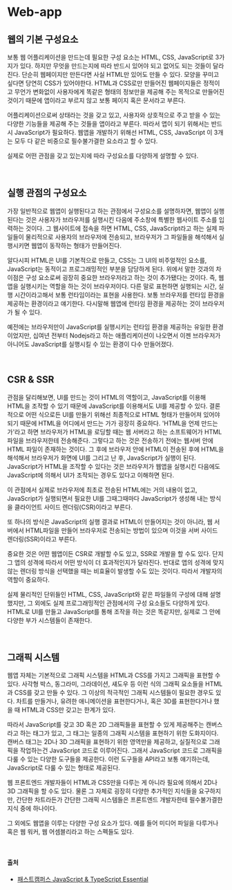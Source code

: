 # Web-app

## 웹의 기본 구성요소

보통 웹 어플리케이션을 만드는데 필요한 구성 요소는 HTML, CSS, JavaScript로 3가지가 있다. 하지만 무엇을 만드는지에 따라 반드시 있어야 되고 없어도 되는 것들이 달라진다. 단순히 웹페이지만 만든다면 사실 HTML만 있어도 만들 수 있다. 모양을 꾸미고 싶다면 당연히 CSS가 있어야한다. HTML과 CSS로만 만들어진 웹페이지들은 정적이고 무언가 변화없이 사용자에게 똑같은 형태의 정보만을 제공해 주는 목적으로 만들어진 것이기 때문에 앱이라고 부르지 않고 보통 페이지 혹은 문서라고 부른다.

어플리케이션으로써 상태라는 것을 갖고 있고, 사용자와 상호적으로 주고 받을 수 있는 다양한 기능들을 제공해 주는 것들을 앱이라고 부른다. 따라서 앱이 되기 위해서는 반드시 JavaScript가 필요하다. 웹앱을 개발하기 위해선 HTML, CSS, JavaScript 이 3개는 모두 다 같은 비중으로 필수불가결한 요소라고 할 수 있다.

실제로 어떤 관점을 갖고 있는지에 따라 구성요소를 다양하게 설명할 수 있다.

<br />

## 실행 관점의 구성요소

가장 일반적으로 웹앱이 실행된다고 하는 관점에서 구성요소를 설명하자면, 웹앱이 실행된다는 것은 사용자가 브라우저를 실행시킨 다음에 주소창에 특별한 웹사이트 주소를 입력하는 것이다. 그 웹사이트에 접속을 하면 HTML, CSS, JavaScript라고 하는 실제 파일들이 물리적으로 사용자의 브라우저에 전송되고, 브라우저가 그 파일들을 해석해서 실행시키면 웹앱이 동작하는 형태가 만들어진다.

알다시피 HTML은 UI를 기본적으로 만들고, CSS는 그 UI의 비주얼적인 요소를, JavaScript는 동적이고 프로그래밍적인 부분을 담당하게 된다. 위에서 말한 것과의 차이점은 구성 요소로써 굉장히 중요한 브라우저라고 하는 것이 추가됐다는 것이다. 즉, 웹앱을 실행시키는 역할을 하는 것이 브라우저이다. 다른 말로 표현하면 실행되는 시간, 실행 시간이라고해서 보통 런타임이라는 표현을 사용한다. 보통 브라우저를 런타임 환경을 제공하는 환경이라고 얘기한다. 다시말해 웹앱에 런타임 환경을 제공하는 것이 브라우저가 될 수 있다.

예전에는 브라우저만이 JavaScript를 실행시키는 런타임 환경을 제공하는 유일한 환경이었지만, 십여년 전부터 Nodejs라고 하는 애플리케이션이 나오면서 이젠 브라우저가 아니어도 JavaScript를 실행시킬 수 있는 환경이 다수 만들어졌다.

<br />

## CSR & SSR

관점을 달리해보면, UI를 만드는 것이 HTML의 역할이고, JavaScript를 이용해 HTML을 조작할 수 있기 때문에 JavaScript를 이용해서도 UI를 제공할 수 있다. 결론적으로 어떤 식으로든 UI를 만들기 위해선 최종적으로 HTML 형태가 만들어져 있어야 되기 때문에 HTML을 어디에서 만드는 가가 굉장히 중요하다. 'HTML을 언제 만드는가'라고 하면 브라우저가 HTML을 로딩할 때는 웹 서버라고 하는 소프트웨어가 HTML 파일을 브라우저한테 전송해준다. 그렇다고 하는 것은 전송하기 전에는 웹서버 안에 HTML 파일이 존재하는 것이다. 그 후에 브라우저 안에 HTML이 전송된 후에 HTML을 해석해서 브라우저가 화면에 UI를 그리고 난 후, JavaScript가 실행이 된다. JavaScript가 HTML을 조작할 수 있다는 것은 브라우저가 웹앱을 실행시킨 다음에도 JavaScript에 의해서 UI가 조작되는 경우도 있다고 이해하면 된다.

이 관점에서 실제로 브라우저에 최초로 전송된 HTML에는 거의 내용이 없고, JavaScript가 실행되면서 필요한 UI를 그때그때마다 JavaScript가 생성해 내는 방식을 클라이언트 사이드 렌더링(CSR)이라고 부른다.

또 하나의 방식은 JavaScript의 실행 결과로 HTML이 만들어지는 것이 아니라, 웹 서버에서 HTML파일을 만들어 브라우저로 전송되는 방법이 있으며 이것을 서버 사이드 렌더링(SSR)이라고 부른다.

중요한 것은 어떤 웹앱이든 CSR로 개발할 수도 있고, SSR로 개발을 할 수도 있다. 단지 그 앱의 성격에 따라서 어떤 방식이 더 효과적인지가 달라진다. 반대로 앱의 성격에 맞지 않는 렌더링 방식을 선택했을 때는 비효율이 발생할 수도 있는 것이다. 따라서 개발자의 역할이 중요하다.

실제 물리적인 단위들인 HTML, CSS, JavaScript와 같은 파일들의 구성에 대해 설명했지만, 그 외에도 실제 프로그래밍적인 관점에서의 구성 요소들도 다양하게 있다. HTML로 UI를 만들고 JavaScript를 통해 조작을 하는 것은 똑같지만, 실제로 그 안에 다양한 부가 시스템들이 존재한다.

<br />

## 그래픽 시스템

웹앱 자체는 기본적으로 그래픽 시스템을 HTML과 CSS를 가지고 그래픽을 표현할 수 있다. 사각형 박스, 동그라미, 그라데이션, 섀도우 등 이런 식의 그래픽 요소들을 HTML과 CSS를 갖고 만들 수 있다. 그 이상의 적극적인 그래픽 시스템들이 필요한 경우도 있다. 차트를 만들거나, 유려한 애니메이션을 표현한다거나, 혹은 3D를 표현한다거나 했을 때 HTML과 CSS만 갖고는 한계가 있다.

따라서 JavaScript를 갖고 3D 혹은 2D 그래픽들을 표현할 수 있게 제공해주는 캔버스라고 하는 태그가 있고, 그 태그는 일종의 그래픽 시스템을 표현하기 위한 도화지이다. 캔버스 태그는 2D나 3D 그래픽을 표현하기 위한 영역만을 제공하고, 실질적으로 그래픽을 작업하는건 JavaScript 코드로 이루어진다. 그래서 JavaScript 코드로 그래픽을 다룰 수 있는 다양한 도구들을 제공한다. 이런 도구들을 API라고 보통 얘기하는데, JavaScript로 다룰 수 있는 형태로 제공된다.

웹 프론트엔드 개발자들이 HTML과 CSS만을 다루는 게 아니라 필요에 의해서 2D나 3D 그래픽을 할 수도 있다. 물론 그 자체로 굉장히 다양한 추가적인 지식들을 요구하지만, 간단한 차트라든가 간단한 그래픽 시스템들은 프론트엔드 개발자한테 필수불가결한 지식 중에 하나이다.

그 외에도 웹앱을 이루는 다양한 구성 요소가 있다. 예를 들어 미디어 파일을 다루거나 혹은 웹 워커, 웹 어셈블리라고 하는 스펙들도 있다.

<br />

#### 출처

- [패스트캠퍼스 JavaScript & TypeScript Essential](https://fastcampus.co.kr/dev_academy_kmt1)
